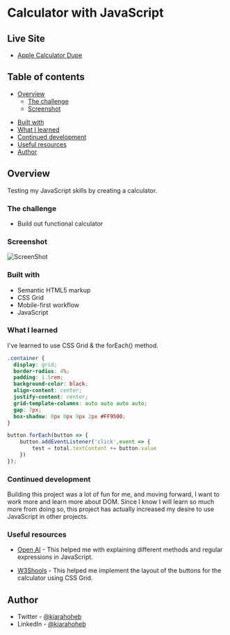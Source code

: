 # Calculator with JavaScript

## Live Site
- [Apple Calculator Dupe](https://applecalculatordupe.netlify.app/)

## Table of contents

- [Overview](#overview)
  - [The challenge](#the-challenge)
  - [Screenshot](#screenshot)
  <!-- - [Links](#links) -->
<!-- - [My process](#my-process) -->
  - [Built with](#built-with)
  - [What I learned](#what-i-learned)
  - [Continued development](#continued-development)
  - [Useful resources](#useful-resources)
- [Author](#author)

## Overview

Testing my JavaScript skills by creating a calculator.

### The challenge

- Build out functional calculator

### Screenshot

![ScreenShot](https://raw.github.com/kxtara/calculator-js/main/images/calc.png)


<!-- ### Links

- Solution URL: [Add solution URL here](https://your-solution-url.com)
- Live Site URL: [Add live site URL here](https://your-live-site-url.com) -->

<!-- ## My process -->



### Built with

- Semantic HTML5 markup
- CSS Grid
- Mobile-first workflow
- JavaScript

### What I learned

I've learned to use CSS Grid & the forEach() method.

```css
.container {
  display: grid;
  border-radius: 4%;
  padding: 1.5rem;
  background-color: black;
  align-content: center;
  justify-content: center;
  grid-template-columns: auto auto auto auto;
  gap: 7px;
  box-shadow: 0px 0px 9px 2px #FF9500;
}
```

```js
button.forEach(button => {
    button.addEventListener('click',event => {
        test = total.textContent += button.value
    })
});
```



### Continued development

Building this project was a lot of fun for me, and moving forward, I want to work more and learn more about DOM. Since I know I will learn so much more from doing so, this project has actually increased my desire to use JavaScript in other projects.



### Useful resources

- [Open AI](https://chat.openai.com/) - This helped me with explaining different methods and regular expressions in JavaScript.

- [W3Shools](https://www.w3schools.com/css/css_grid.asp) - This helped me implement the layout of the buttons for the calculator using CSS Grid.

## Author

- Twitter - [@kiarahoheb](https://www.twitter.com/kiarahoheb)
- LinkedIn - [@kiarahoheb](https://www.linkedin.com/in/kiara-hoheb-641157244/)